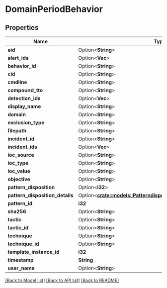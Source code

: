 # DomainPeriodBehavior

## Properties

Name | Type | Description | Notes
------------ | ------------- | ------------- | -------------
**aid** | Option<**String**> |  | [optional]
**alert_ids** | Option<**Vec<String>**> |  | [optional]
**behavior_id** | Option<**String**> |  | [optional]
**cid** | Option<**String**> |  | [optional]
**cmdline** | Option<**String**> |  | [optional]
**compound_tto** | Option<**String**> |  | [optional]
**detection_ids** | Option<**Vec<String>**> |  | [optional]
**display_name** | Option<**String**> |  | [optional]
**domain** | Option<**String**> |  | [optional]
**exclusion_type** | Option<**String**> |  | [optional]
**filepath** | Option<**String**> |  | [optional]
**incident_id** | Option<**String**> |  | [optional]
**incident_ids** | Option<**Vec<String>**> |  | [optional]
**ioc_source** | Option<**String**> |  | [optional]
**ioc_type** | Option<**String**> |  | [optional]
**ioc_value** | Option<**String**> |  | [optional]
**objective** | Option<**String**> |  | [optional]
**pattern_disposition** | Option<**i32**> |  | [optional]
**pattern_disposition_details** | Option<[**crate::models::PatterndispositionPeriodPatternDisposition**](patterndisposition.PatternDisposition.md)> |  | [optional]
**pattern_id** | **i32** |  |
**sha256** | Option<**String**> |  | [optional]
**tactic** | Option<**String**> |  | [optional]
**tactic_id** | Option<**String**> |  | [optional]
**technique** | Option<**String**> |  | [optional]
**technique_id** | Option<**String**> |  | [optional]
**template_instance_id** | **i32** |  |
**timestamp** | **String** |  |
**user_name** | Option<**String**> |  | [optional]

[[Back to Model list]](../README.md#documentation-for-models) [[Back to API list]](../README.md#documentation-for-api-endpoints) [[Back to README]](../README.md)
